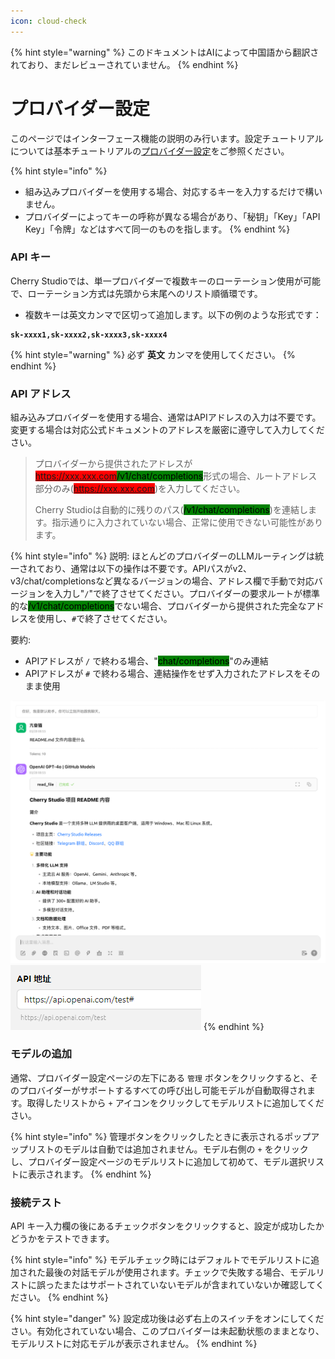 ```yaml
---
icon: cloud-check
---
```


{% hint style="warning" %}
このドキュメントはAIによって中国語から翻訳されており、まだレビューされていません。
{% endhint %}

# プロバイダー設定

このページではインターフェース機能の説明のみ行います。設定チュートリアルについては基本チュートリアルの[プロバイダー設定](../../../pre-basic/providers/)をご参照ください。

{% hint style="info" %}
* 組み込みプロバイダーを使用する場合、対応するキーを入力するだけで構いません。
* プロバイダーによってキーの呼称が異なる場合があり、「秘钥」「Key」「API Key」「令牌」などはすべて同一のものを指します。
{% endhint %}

### API キー

Cherry Studioでは、単一プロバイダーで複数キーのローテーション使用が可能で、ローテーション方式は先頭から末尾へのリスト順循環です。

* 複数キーは英文カンマで区切って追加します。以下の例のような形式です：

<pre><code><strong>sk-xxxx1,sk-xxxx2,sk-xxxx3,sk-xxxx4
</strong></code></pre>

{% hint style="warning" %}
必ず **英文** カンマを使用してください。
{% endhint %}

### API アドレス

組み込みプロバイダーを使用する場合、通常はAPIアドレスの入力は不要です。変更する場合は対応公式ドキュメントのアドレスを厳密に遵守して入力してください。

> プロバイダーから提供されたアドレスが<mark style="background-color:red;">https://xxx.xxx.com</mark><mark style="background-color:green;">/v1/chat/completions</mark>形式の場合、ルートアドレス部分のみ(<mark style="background-color:red;">https://xxx.xxx.com</mark>)を入力してください。
>
> Cherry Studioは自動的に残りのパス(<mark style="background-color:green;">/v1/chat/completions</mark>)を連結します。指示通りに入力されていない場合、正常に使用できない可能性があります。

{% hint style="info" %}
説明: ほとんどのプロバイダーのLLMルーティングは統一されており、通常は以下の操作は不要です。APIパスがv2、v3/chat/completionsなど異なるバージョンの場合、アドレス欄で手動で対応バージョンを入力し"`/`"で終了させてください。プロバイダーの要求ルートが標準的な<mark style="background-color:green;">/v1/chat/completions</mark>でない場合、プロバイダーから提供された完全なアドレスを使用し、`#`で終了させてください。

要約:
* APIアドレスが `/` で終わる場合、"<mark style="background-color:green;">chat/completions</mark>"のみ連結
* APIアドレスが `#` で終わる場合、連結操作をせず入力されたアドレスをそのまま使用

![](<../../../.gitbook/assets/image (1) (1) (1) (1) (1) (1).png>)![](<../../../.gitbook/assets/image (15).png>)
{% endhint %}

### モデルの追加

通常、プロバイダー設定ページの左下にある `管理` ボタンをクリックすると、そのプロバイダーがサポートするすべての呼び出し可能モデルが自動取得されます。取得したリストから `+` アイコンをクリックしてモデルリストに追加してください。

{% hint style="info" %}
管理ボタンをクリックしたときに表示されるポップアップリストのモデルは自動では追加されません。モデル右側の `+` をクリックし、プロバイダー設定ページのモデルリストに追加して初めて、モデル選択リストに表示されます。
{% endhint %}

### 接続テスト

API キー入力欄の後にあるチェックボタンをクリックすると、設定が成功したかどうかをテストできます。

{% hint style="info" %}
モデルチェック時にはデフォルトでモデルリストに追加された最後の対話モデルが使用されます。チェックで失敗する場合、モデルリストに誤ったまたはサポートされていないモデルが含まれていないか確認してください。
{% endhint %}

{% hint style="danger" %}
設定成功後は必ず右上のスイッチをオンにしてください。有効化されていない場合、このプロバイダーは未起動状態のままとなり、モデルリストに対応モデルが表示されません。
{% endhint %}